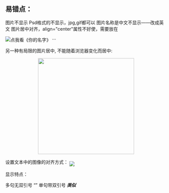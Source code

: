 ## 易错点：
图片不显示
Psd格式的不显示，jpg,gif都可以
图片名称是中文不显示——改成英文
图片居中对齐，align="center"属性不好使，需要放在 <div align="center"></div>
    <img src="images/timg.psd" alt="点我看《你的名字》" align="center"/> ···


另一种有局限的图片居中, 不能随着浏览器变化而居中:
<!DOCTYPE html PUBLIC "-//W3C//DTD XHTML 1.0 Transitional//EN" "http://www.w3.org/TR/xhtml1/DTD/xhtml1-transitional.dtd">
<html xmlns="http://www.w3.org/1999/xhtml">
<head>
<meta http-equiv="Content-Type" content="text/html; charset=utf-8" />
<title>图片居中</title>
<style type="text/css">
body{width:800px;}
div{ margin:0 auto;width:300px;/}
img{ margin:0 auto;}
</style>
</head>
<body>
<div>
    <img src="20151001200918.jpg" width="300" />
</div>
</body>
</html>

设置文本中的图像的对齐方式：
<img src="/i/eg_cute.gif" align="middle" />




显示特点：
<blockquote></blockquote>多句无双引号
<q></q> 单句带双引号
<strong><em>类似




